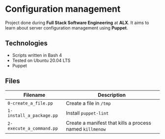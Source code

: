 # Configuration management
Project done during **Full Stack Software Engineering** at **ALX**. It aims to learn about server configuration management using **Puppet**.

## Technologies
* Scripts written in Bash 4
* Tested on Ubuntu 20.04 LTS
* Puppet

## Files

| Filename | Description |
| -------- | ----------- |
| `0-create_a_file.pp` | Create a file in `/tmp` |
| `1-install_a_package.pp` | Install `puppet-lint` |
| `2-execute_a_command.pp` | Create a manifest that kills a process named `killmenow` |
